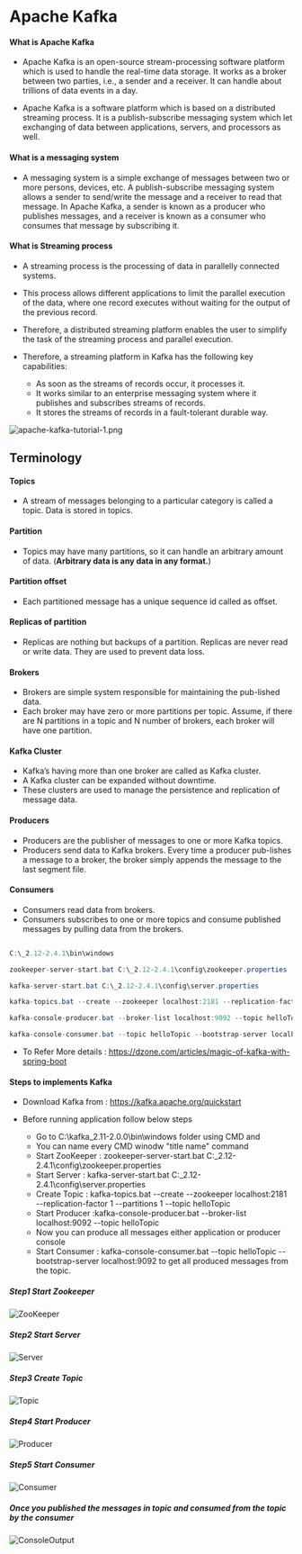 # Apache Kafka

#### What is Apache Kafka

* Apache Kafka is an open-source stream-processing software platform which is used to handle the real-time data storage. It works as a broker between two parties, i.e., a sender and a receiver. It can handle about trillions of data events in a day.

* Apache Kafka is a software platform which is based on a distributed streaming process. It is a publish-subscribe messaging system which let exchanging of data between applications, servers, and processors as well.

#### What is a messaging system

* A messaging system is a simple exchange of messages between two or more persons, devices, etc. A publish-subscribe messaging system allows a sender to send/write the message and a receiver to read that message. In Apache Kafka, a sender is known as a producer who publishes messages, and a receiver is known as a consumer who consumes that message by subscribing it.

#### What is Streaming process

* A streaming process is the processing of data in parallelly connected systems. 
* This process allows different applications to limit the parallel execution of the data, where one record executes without waiting for the output of the previous record. 
* Therefore, a distributed streaming platform enables the user to simplify the task of the streaming process and parallel execution. 
* Therefore, a streaming platform in Kafka has the following key capabilities:

  * As soon as the streams of records occur, it processes it.
  * It works similar to an enterprise messaging system where it publishes and subscribes streams of records.
  * It stores the streams of records in a fault-tolerant durable way.

![apache-kafka-tutorial-1.png](https://static.javatpoint.com/tutorial/kafka/images/apache-kafka-tutorial-1.png "apache-kafka-tutorial-1.png")


## Terminology

#### Topics
* A stream of messages belonging to a particular category is called a topic. Data is stored in topics.

#### Partition
* Topics may have many partitions, so it can handle an arbitrary amount of data. (**Arbitrary data is any data in any format.**)

#### Partition offset
* Each partitioned message has a unique sequence id called as offset.

#### Replicas of partition
* Replicas are nothing but backups of a partition. Replicas are never read or write data. They are used to prevent data loss.

#### Brokers
* Brokers are simple system responsible for maintaining the pub-lished data. 
* Each broker may have zero or more partitions per topic. Assume, if there are N partitions in a topic and N number of brokers, each broker will have one partition.

#### Kafka Cluster
* Kafka’s having more than one broker are called as Kafka cluster. 
* A Kafka cluster can be expanded without downtime. 
* These clusters are used to manage the persistence and replication of message data.

#### Producers
* Producers are the publisher of messages to one or more Kafka topics. 
* Producers send data to Kafka brokers. Every time a producer pub-lishes a message to a broker, the broker simply appends the message to the last segment file.

#### Consumers

* Consumers read data from brokers. 
* Consumers subscribes to one or more topics and consume published messages by pulling data from the brokers.

```Java

C:\_2.12-2.4.1\bin\windows

zookeeper-server-start.bat C:\_2.12-2.4.1\config\zookeeper.properties

kafka-server-start.bat C:\_2.12-2.4.1\config\server.properties

kafka-topics.bat --create --zookeeper localhost:2181 --replication-factor 1 --partitions 1 --topic helloTopic

kafka-console-producer.bat --broker-list localhost:9092 --topic helloTopic

kafka-console-consumer.bat --topic helloTopic --bootstrap-server localhost:9092

```

* To Refer More details : https://dzone.com/articles/magic-of-kafka-with-spring-boot

#### Steps to implements Kafka

* Download Kafka from : https://kafka.apache.org/quickstart

* Before running application follow below steps

  * Go to C:\kafka_2.11-2.0.0\bin\windows  folder using CMD and 
  * You can name every CMD winodw "title name" command
  * Start ZooKeeper : zookeeper-server-start.bat C:\_2.12-2.4.1\config\zookeeper.properties
  * Start Server : kafka-server-start.bat C:\_2.12-2.4.1\config\server.properties
  * Create Topic : kafka-topics.bat --create --zookeeper localhost:2181 --replication-factor 1 --partitions 1 --topic helloTopic
  * Start Producer :kafka-console-producer.bat --broker-list localhost:9092 --topic helloTopic
  * Now you can produce all messages either application or producer console
  * Start Consumer : kafka-console-consumer.bat --topic helloTopic --bootstrap-server localhost:9092 to get all produced messages from the topic.
  
##### Step1 Start Zookeeper

  ![ZooKeeper](https://github.com/privatevkakarla/project8-vkakarla-springboot-kafka-producer-consumer-service/blob/master/src/main/resources/Images/ZooKeeper.PNG "ZooKeeper")
  
##### Step2 Start Server

  ![Server](https://github.com/privatevkakarla/project8-vkakarla-springboot-kafka-producer-consumer-service/blob/master/src/main/resources/Images/Server.PNG "Server")  

##### Step3 Create Topic

  ![Topic](https://github.com/privatevkakarla/project8-vkakarla-springboot-kafka-producer-consumer-service/blob/master/src/main/resources/Images/Topic.PNG "Topic") 
  
 ##### Step4 Start Producer

  ![Producer](https://github.com/privatevkakarla/project8-vkakarla-springboot-kafka-producer-consumer-service/blob/master/src/main/resources/Images/Producer.PNG "Producer")
  
 ##### Step5 Start Consumer

  ![Consumer](https://github.com/privatevkakarla/project8-vkakarla-springboot-kafka-producer-consumer-service/blob/master/src/main/resources/Images/Consumer.PNG "Consumer") 
  
  
##### Once you published the messages in topic and consumed from the topic by the consumer

  ![ConsoleOutput](https://github.com/privatevkakarla/project8-vkakarla-springboot-kafka-producer-consumer-service/blob/master/src/main/resources/Images/ConsoleOutput.PNG "ConsoleOutput")   
   
  
